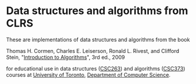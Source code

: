 # Data structures and algorithms from CLRS

These are implementations of data structures and algorithms from the book

Thomas H. Cormen, Charles E. Leiserson, Ronald L. Rivest, and Clifford Stein, 
"[Introduction to Algorithms](https://mitpress.mit.edu/books/introduction-algorithms)", 3rd ed., 2009

for educational use in data structures 
([CSC263](http://www.artsandscience.utoronto.ca/ofr/calendar/crs_csc.htm#CSC263H1)) and 
algorithms ([CSC373](http://www.artsandscience.utoronto.ca/ofr/calendar/crs_csc.htm#CSC373H1))
courses at [University of Toronto](http://www.utoronto.ca/), 
[Department of Computer Science](http://web.cs.toronto.edu/).
